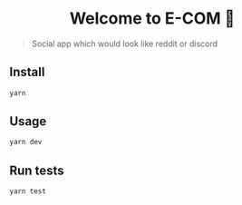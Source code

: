 <h1 align="center">Welcome to E-COM 👋</h1>

> Social app which would look like reddit or discord

## Install

```sh
yarn
```

## Usage

```sh
yarn dev
```

## Run tests

```sh
yarn test
```


